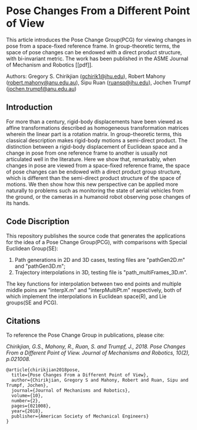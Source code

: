 # Pose Changes From a Different Point of View
This article introduces the Pose Change Group(PCG) for viewing changes in pose from a space-fixed reference frame. In group-theoretic terms, the space of pose changes can be endowed with a direct product structure, with bi-invariant metric. The work has been published in the ASME Journal of Mechanism and Robotics [[pdf]].

Authors: Gregory S. Chirikjian (<gchirik1@jhu.edu>), Robert Mahony (<robert.mahony@anu.edu.au>), Sipu Ruan (<ruansp@jhu.edu>), Jochen Trumpf (<jochen.trumpf@anu.edu.au>)

## Introduction
For more than a century, rigid-body displacements have been viewed as affine transformations described as homogeneous transformation matrices wherein the linear part is a rotation matrix. In group-theoretic terms, this classical description makes rigid-body motions a semi-direct product. The distinction between a rigid-body displacement of Euclidean space and a change in pose from one reference frame to another is usually not articulated well in the literature. Here we show that, remarkably, when changes in pose are viewed from a space-fixed reference frame, the space of pose changes can be endowed with a direct product group structure, which is different than the semi-direct product structure of the space of motions. We then show how this new perspective can be applied more naturally to problems such as monitoring the state of aerial vehicles from the ground, or the cameras in a humanoid robot observing pose changes of its hands.

## Code Discription
This repository publishes the source code that generates the applications for the idea of a Pose Change Group(PCG), with comparisons with Special Euclidean Group(SE):
1. Path generations in 2D and 3D cases, testing files are "pathGen2D.m" and "pathGen3D.m";
2. Trajectory interpolations in 3D, testing file is "path_multiFrames_3D.m".

The key functions for interpolation between two end points and multiple middle poins are "interpX.m" and "interpMultiPt.m" respectively, both of which implement the interpolations in Euclidean space(R), and Lie groups(SE and PCG).

## Citations
To reference the Pose Change Group in publications, please cite:

<cite>Chirikjian, G.S., Mahony, R., Ruan, S. and Trumpf, J., 2018. Pose Changes From a Different Point of View. Journal of Mechanisms and Robotics, 10(2), p.021008.</cite>

```
@article{chirikjian2018pose,
  title={Pose Changes From a Different Point of View},
  author={Chirikjian, Gregory S and Mahony, Robert and Ruan, Sipu and Trumpf, Jochen},
  journal={Journal of Mechanisms and Robotics},
  volume={10},
  number={2},
  pages={021008},
  year={2018},
  publisher={American Society of Mechanical Engineers}
}
```
